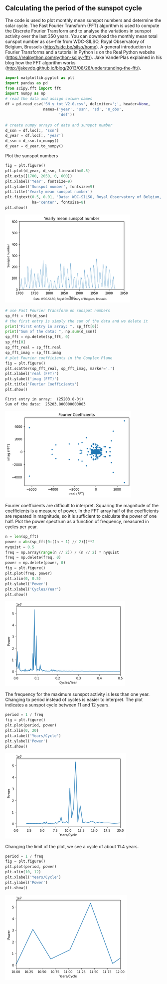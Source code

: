 ## Calculating the period of the sunspot cycle

The code is used to plot monthly mean sunspot numbers and determine the solar cycle. The Fast Fourier Transform (FFT) algorithm  is used to compute the Discrete Fourier Transform and to analyse the variations in sunspot activity over the last 350 years. You can download the monthly mean total sunspot number as csv-file from WDC-SILSO, Royal Observatory of Belgium, Brussels (http://sidc.be/silso/home).
A general introduction to Fourier Transforms and a tutorial in Python is on the Real Python website (https://realpython.com/python-scipy-fft/).
Jake VanderPlas explained in his blog how the FFT algorithm works (http://jakevdp.github.io/blog/2013/08/28/understanding-the-fft/).


```python
import matplotlib.pyplot as plt
import pandas as pd
from scipy.fft import fft
import numpy as np
# read the data and assign column names
df = pd.read_csv('SN_y_tot_V2.0.csv', delimiter=';', header=None,
                 names=('year', 'ssn', 'sd', 'n_obs',
                        'def'))

# create numpy arrays of date and sunspot number
d_ssn = df.loc[:, 'ssn']
d_year = df.loc[:, 'year']
d_ssn = d_ssn.to_numpy()
d_year = d_year.to_numpy()
```

Plot the sunspot numbers


```python
fig = plt.figure()
plt.plot(d_year, d_ssn, linewidth=0.5)
plt.axis([1700, 2050, 0, 600])
plt.xlabel('Year', fontsize=9)
plt.ylabel('Sunspot number', fontsize=9)
plt.title('Yearly mean sunspot number')
plt.figtext(0.5, 0.01, 'Data: WDC-SILSO, Royal Observatory of Belgium, Brussels',
            ha='center', fontsize=8)
plt.show()

```


    
![png](output_4_0.png)
    



```python
# use Fast Fourier Transform on sunspot numbers
sp_fft = fft(d_ssn)
# the first entry is simply the sum of the data and we delete it
print("First entry in array: ", sp_fft[0])
print("Sum of the data: ", np.sum(d_ssn))
sp_fft = np.delete(sp_fft, 0)
sp_fft[0]
sp_fft_real = sp_fft.real
sp_fft_imag = sp_fft.imag
# plot Fourier coefficients in the Complex Plane
fig = plt.figure()
plt.scatter(sp_fft_real, sp_fft_imag, marker='.')
plt.xlabel('real (FFT)')
plt.ylabel('imag (FFT)')
plt.title('Fourier Coefficients')
plt.show()
```

    First entry in array:  (25203.8-0j)
    Sum of the data:  25203.800000000003



    
![png](output_5_1.png)
    


Fourier coefficients are difficult to interpret. Squaring the magnitude of
the coefficients is a measure of power. In the FFT array half of the
coefficients are repeated in magnitude, so it is sufficient to calculate the
power of one half.
Plot the power spectrum as a function of frequency, measured in cycles per year.


```python
n = len(sp_fft)
power = abs(sp_fft[0:((n + 1) // 2)])**2
nyquist = 0.5
freq = np.array(range(n // 2)) / (n // 2) * nyquist
freq = np.delete(freq, 0)
power = np.delete(power, 0)
fig = plt.figure()
plt.plot(freq, power)
plt.xlim(0, 0.5)
plt.ylabel('Power')
plt.xlabel('Cycles/Year')
plt.show()
```


    
![png](output_7_0.png)
    


The frequency for the maximum sunspot activity is less than one year. Changing
to period instead of cycles is easier to interpret.
The plot indicates a sunspot cycle between 11 and 12 years.


```python
period = 1 / freq
fig = plt.figure()
plt.plot(period, power)
plt.xlim(0, 20)
plt.xlabel('Years/Cycle')
plt.ylabel('Power')
plt.show()
```


    
![png](output_9_0.png)
    


Changing the limit of the plot, we see a cycle of about 11.4 years.


```python
period = 1 / freq
fig = plt.figure()
plt.plot(period, power)
plt.xlim(10, 12)
plt.xlabel('Years/Cycle')
plt.ylabel('Power')
plt.show()
```


    
![png](output_11_0.png)
    



```python

```
